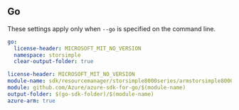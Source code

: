 ## Go

These settings apply only when `--go` is specified on the command line.

```yaml $(go) && !$(track2)
go:
  license-header: MICROSOFT_MIT_NO_VERSION
  namespace: storsimple
  clear-output-folder: true
```

``` yaml $(go) && $(track2)
license-header: MICROSOFT_MIT_NO_VERSION
module-name: sdk/resourcemanager/storsimple8000series/armstorsimple8000series
module: github.com/Azure/azure-sdk-for-go/$(module-name)
output-folder: $(go-sdk-folder)/$(module-name)
azure-arm: true
```
